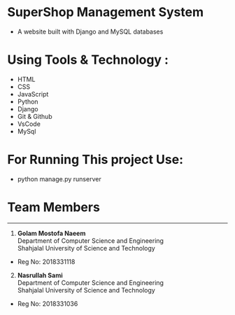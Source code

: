 # SuperShop Management System
- A website built with Django and MySQL databases
# Using Tools & Technology :
- HTML
- CSS
- JavaScript
- Python
- Django
- Git & Github
- VsCode
- MySql

# For Running This project Use:
 - python manage.py runserver
 # **Team Members**
---------------
1. **Golam Mostofa Naeem**             
  Department of Computer Science and Engineering<br>
  Shahjalal University of Science and Technology       
- Reg No: 2018331118

2. **Nasrullah Sami**            
  Department of Computer Science and Engineering     
  Shahjalal University of Science and Technology             
- Reg No: 2018331036
